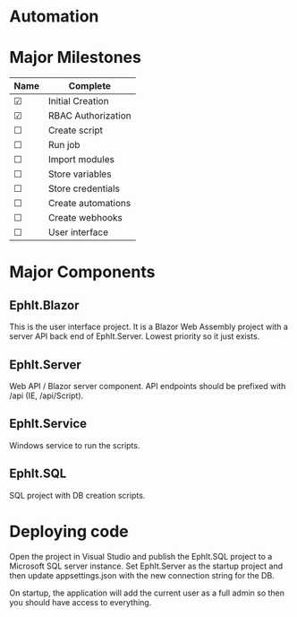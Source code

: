 # Automation

# Major Milestones

|Name|Complete|
|---|---|
| &#9745; | Initial Creation |
| &#9745; | RBAC Authorization |
| &#9744; | Create script |
| &#9744; | Run job |
| &#9744; | Import modules |
| &#9744; | Store variables |
| &#9744; | Store credentials |
| &#9744; | Create automations |
| &#9744; | Create webhooks |
| &#9744; | User interface |


# Major Components

## EphIt.Blazor

This is the user interface project. It is a Blazor Web Assembly project with a server API back end of EphIt.Server. Lowest priority so it just exists.

## EphIt.Server

Web API / Blazor server component. API endpoints should be prefixed with /api (IE, /api/Script). 

## EphIt.Service

Windows service to run the scripts.

## EphIt.SQL

SQL project with DB creation scripts. 

# Deploying code

Open the project in Visual Studio and publish the EphIt.SQL project to a Microsoft SQL server instance. Set EphIt.Server as the startup project and then update appsettings.json with the new connection string for the DB. 

On startup, the application will add the current user as a full admin so then you should have access to everything.